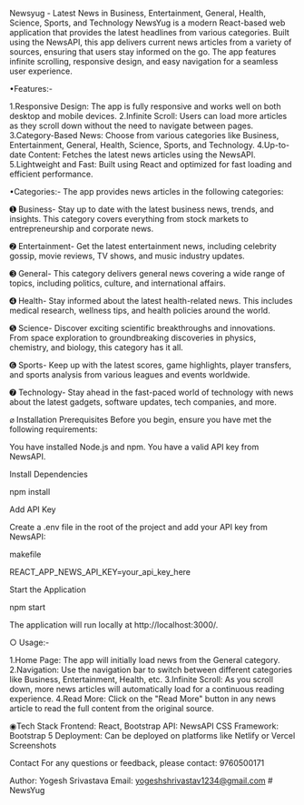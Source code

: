 Newsyug - Latest News in Business, Entertainment, General, Health, Science, Sports, and Technology
   NewsYug is a modern React-based web application that provides the latest headlines from various categories. Built using the NewsAPI, this app delivers current news articles from a variety of sources, ensuring that users stay informed on the go. The app features infinite scrolling, responsive design, and easy navigation for a seamless user experience.

•Features:-

1.Responsive Design: The app is fully responsive and works well on both desktop and mobile devices.
2.Infinite Scroll: Users can load more articles as they scroll down without the need to navigate between pages.
3.Category-Based News: Choose from various categories like Business, Entertainment, General, Health, Science, Sports, and Technology.
4.Up-to-date Content: Fetches the latest news articles using the NewsAPI.
5.Lightweight and Fast: Built using React and optimized for fast loading and efficient performance.


•Categories:-
            The app provides news articles in the following categories:

➊ Business-
        Stay up to date with the latest business news, trends, and insights. This category covers everything from stock markets to entrepreneurship and corporate news.

➋ Entertainment-
            Get the latest entertainment news, including celebrity gossip, movie reviews, TV shows, and music industry updates.
           
➌ General-
        This category delivers general news covering a wide range of topics, including politics, culture, and international affairs.

➍ Health-
    Stay informed about the latest health-related news. This includes medical research, wellness tips, and health policies around the world.

➎ Science-
        Discover exciting scientific breakthroughs and innovations. From space exploration to groundbreaking discoveries in physics, chemistry, and biology, this category has it all.

➏ Sports-
       Keep up with the latest scores, game highlights, player transfers, and sports analysis from various leagues and events worldwide.

➐ Technology-
          Stay ahead in the fast-paced world of technology with news about the latest gadgets, software updates, tech companies, and more.

⌀ Installation
Prerequisites
Before you begin, ensure you have met the following requirements:

You have installed Node.js and npm.
You have a valid API key from NewsAPI.

Install Dependencies

npm install

Add API Key

Create a .env file in the root of the project and add your API key from NewsAPI:

makefile

REACT_APP_NEWS_API_KEY=your_api_key_here

Start the Application

npm start

The application will run locally at http://localhost:3000/.

○ Usage:-

1.Home Page: The app will initially load news from the General category.
2.Navigation: Use the navigation bar to switch between different categories like Business, Entertainment, Health, etc.
3.Infinite Scroll: As you scroll down, more news articles will automatically load for a continuous reading experience.
4.Read More: Click on the "Read More" button in any news article to read the full content from the original source.

◉Tech Stack
Frontend: React, Bootstrap
API: NewsAPI
CSS Framework: Bootstrap 5
Deployment: Can be deployed on platforms like Netlify or Vercel
Screenshots

Contact
For any questions or feedback, please contact: 9760500171

Author: Yogesh Srivastava
Email: yogeshshrivastav1234@gmail.com
#   N e w s Y u g 
 
 
